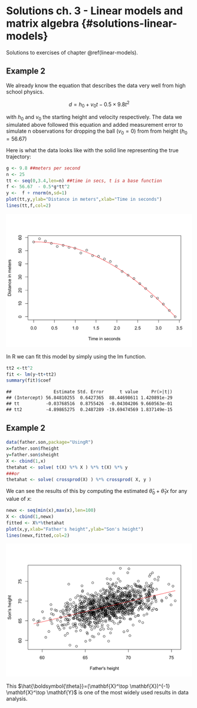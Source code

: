 # Solutions ch. 3 - Linear models and matrix algebra {#solutions-linear-models}

Solutions to exercises of chapter \@ref(linear-models).

## Example 2

We already know the equation that describes the data very well from high school physics. 

$$d = h_0 + v_0 t - 0.5 \times 9.8 t^2$$

with $h_0$ and $v_0$ the starting height and velocity respectively. The data we simulated above followed this equation and added measurement error to simulate n observations for dropping the ball $(v_0=0)$ from from height $(h_0=56.67)$

Here is what the data looks like with the solid line representing the true trajectory:


```r
g <- 9.8 ##meters per second
n <- 25
tt <- seq(0,3.4,len=n) ##time in secs, t is a base function
f <- 56.67  - 0.5*g*tt^2
y <-  f + rnorm(n,sd=1)
plot(tt,y,ylab="Distance in meters",xlab="Time in seconds")
lines(tt,f,col=2)
```

<img src="13-solutions-linear-models_files/figure-html/unnamed-chunk-1-1.png" width="672" />

In R we can fit this model by simply using the lm function. 

```r
tt2 <-tt^2
fit <- lm(y~tt+tt2)
summary(fit)$coef
```

```
##                Estimate Std. Error      t value     Pr(>|t|)
## (Intercept) 56.84810255  0.6427365  88.44698611 1.420891e-29
## tt          -0.03768516  0.8755426  -0.04304206 9.660563e-01
## tt2         -4.89865275  0.2487289 -19.69474569 1.837149e-15
```



## Example 2

```r
data(father.son,package="UsingR")
x=father.son$fheight
y=father.son$sheight
X <- cbind(1,x)
thetahat <- solve( t(X) %*% X ) %*% t(X) %*% y
###or
thetahat <- solve( crossprod(X) ) %*% crossprod( X, y )
```

We can see the results of this by computing the estimated $\hat{\theta}_0+\hat{\theta}_1 x$ for any value of $x$:


```r
newx <- seq(min(x),max(x),len=100)
X <- cbind(1,newx)
fitted <- X%*%thetahat
plot(x,y,xlab="Father's height",ylab="Son's height")
lines(newx,fitted,col=2)
```

<img src="13-solutions-linear-models_files/figure-html/unnamed-chunk-4-1.png" width="672" />


This $\hat{\boldsymbol{\theta}}=(\mathbf{X}^\top \mathbf{X})^{-1} \mathbf{X}^\top \mathbf{Y}$ is one of the most widely used results in data analysis.

